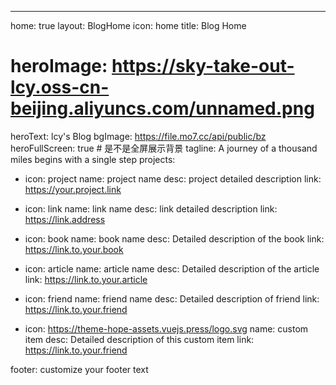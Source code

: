 ---
home: true
layout: BlogHome
icon: home
title: Blog Home
# heroImage: https://sky-take-out-lcy.oss-cn-beijing.aliyuncs.com/unnamed.png
heroText: lcy's Blog
bgImage: https://file.mo7.cc/api/public/bz
heroFullScreen: true # 是不是全屏展示背景
tagline: A journey of a thousand miles begins with a single step
projects:
  - icon: project
    name: project name
    desc: project detailed description
    link: https://your.project.link

  - icon: link
    name: link name
    desc: link detailed description
    link: https://link.address

  - icon: book
    name: book name
    desc: Detailed description of the book
    link: https://link.to.your.book

  - icon: article
    name: article name
    desc: Detailed description of the article
    link: https://link.to.your.article

  - icon: friend
    name: friend name
    desc: Detailed description of friend
    link: https://link.to.your.friend

  - icon: https://theme-hope-assets.vuejs.press/logo.svg
    name: custom item
    desc: Detailed description of this custom item
    link: https://link.to.your.friend

footer: customize your footer text

